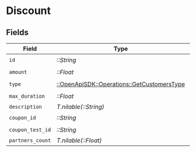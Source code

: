 # Discount


## Fields

| Field                                                                                     | Type                                                                                      | Required                                                                                  | Description                                                                               |
| ----------------------------------------------------------------------------------------- | ----------------------------------------------------------------------------------------- | ----------------------------------------------------------------------------------------- | ----------------------------------------------------------------------------------------- |
| `id`                                                                                      | *::String*                                                                                | :heavy_check_mark:                                                                        | N/A                                                                                       |
| `amount`                                                                                  | *::Float*                                                                                 | :heavy_check_mark:                                                                        | N/A                                                                                       |
| `type`                                                                                    | [::OpenApiSDK::Operations::GetCustomersType](../../models/operations/getcustomerstype.md) | :heavy_check_mark:                                                                        | N/A                                                                                       |
| `max_duration`                                                                            | *::Float*                                                                                 | :heavy_check_mark:                                                                        | N/A                                                                                       |
| `description`                                                                             | *T.nilable(::String)*                                                                     | :heavy_minus_sign:                                                                        | N/A                                                                                       |
| `coupon_id`                                                                               | *::String*                                                                                | :heavy_check_mark:                                                                        | N/A                                                                                       |
| `coupon_test_id`                                                                          | *::String*                                                                                | :heavy_check_mark:                                                                        | N/A                                                                                       |
| `partners_count`                                                                          | *T.nilable(::Float)*                                                                      | :heavy_minus_sign:                                                                        | N/A                                                                                       |
